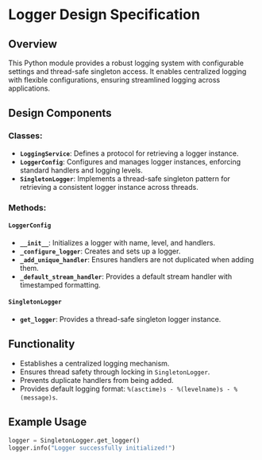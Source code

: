 # Logger Design Specification

## Overview
This Python module provides a robust logging system with configurable settings and thread-safe singleton access. It enables centralized logging with flexible configurations, ensuring streamlined logging across applications.

## Design Components

### Classes:
- **`LoggingService`**: Defines a protocol for retrieving a logger instance.
- **`LoggerConfig`**: Configures and manages logger instances, enforcing standard handlers and logging levels.
- **`SingletonLogger`**: Implements a thread-safe singleton pattern for retrieving a consistent logger instance across threads.

### Methods:
#### `LoggerConfig`
- **`__init__`**: Initializes a logger with name, level, and handlers.
- **`_configure_logger`**: Creates and sets up a logger.
- **`_add_unique_handler`**: Ensures handlers are not duplicated when adding them.
- **`_default_stream_handler`**: Provides a default stream handler with timestamped formatting.

#### `SingletonLogger`
- **`get_logger`**: Provides a thread-safe singleton logger instance.

## Functionality
- Establishes a centralized logging mechanism.
- Ensures thread safety through locking in `SingletonLogger`.
- Prevents duplicate handlers from being added.
- Provides default logging format: `%(asctime)s - %(levelname)s - %(message)s`.

## Example Usage
```python
logger = SingletonLogger.get_logger()
logger.info("Logger successfully initialized!")
